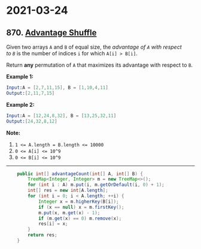 # 2021-03-24

## 870. [Advantage Shuffle](https://leetcode.com/problems/advantage-shuffle/)

Given two arrays `A` and `B` of equal size, the *advantage of `A` with respect to `B`* is the number of indices `i` for which `A[i] > B[i]`.

Return **any** permutation of `A` that maximizes its advantage with respect to `B`.

**Example 1:**

```s
Input:A = [2,7,11,15], B = [1,10,4,11]
Output:[2,11,7,15]
```

**Example 2:**

```s
Input:A = [12,24,8,32], B = [13,25,32,11]
Output:[24,32,8,12]
```

**Note:**

1. `1 <= A.length = B.length <= 10000`
2. `0 <= A[i] <= 10^9`
3. `0 <= B[i] <= 10^9`

---

```java
    public int[] advantageCount(int[] A, int[] B) {
        TreeMap<Integer, Integer> m = new TreeMap<>();
        for (int i : A) m.put(i, m.getOrDefault(i, 0) + 1);
        int[] res = new int[A.length];
        for (int i = 0; i < A.length; ++i) {
            Integer x = m.higherKey(B[i]);
            if (x == null) x = m.firstKey();
            m.put(x, m.get(x) - 1);
            if (m.get(x) == 0) m.remove(x);
            res[i] = x;
        }
        return res;
    }
```
